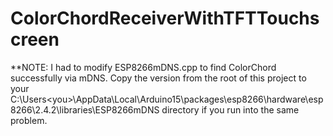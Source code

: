 # ColorChordReceiverWithTFTTouchscreen

**NOTE:
I had to modify ESP8266mDNS.cpp to find ColorChord successfully via mDNS. Copy the version from the root of this project
to your C:\Users\<you>\AppData\Local\Arduino15\packages\esp8266\hardware\esp8266\2.4.2\libraries\ESP8266mDNS directory if you
run into the same problem.
